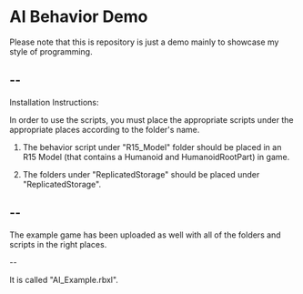 # AI Behavior Demo


Please note that this is repository is just a demo mainly to showcase my style of programming.

--
--

Installation Instructions:

  In order to use the scripts, you must place the appropriate scripts under the appropriate places according to the folder's name.

  1. The behavior script under "R15_Model" folder should be placed in an R15 Model 
     (that contains a Humanoid and HumanoidRootPart) in game.
     
  2. The folders under "ReplicatedStorage" should be placed under "ReplicatedStorage".

--
--

The example game has been uploaded as well
with all of the folders and scripts in the right places.

--

It is called "AI_Example.rbxl".


